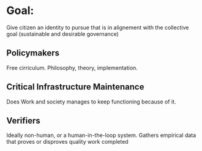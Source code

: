 # Goal:
Give citizen an identity to pursue that is in alignement with the collective goal (sustainable and desirable governance)

## Policymakers
Free cirriculum.
Philosophy, theory, implementation.

## Critical Infrastructure Maintenance
Does Work and society manages to keep functioning because of it.

## Verifiers
Ideally non-human, or a human-in-the-loop system.
Gathers empirical data that proves or disproves quality work completed
